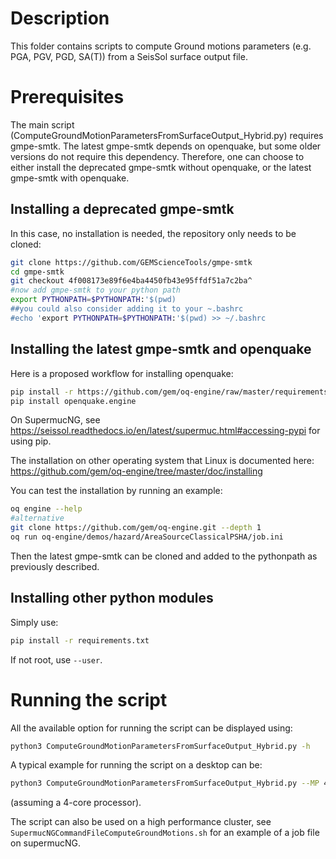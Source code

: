 
# Description

This folder contains scripts to compute Ground motions parameters
(e.g. PGA, PGV, PGD, SA(T)) from a SeisSol surface output file.

# Prerequisites

The main script (ComputeGroundMotionParametersFromSurfaceOutput_Hybrid.py)
requires gmpe-smtk. The latest gmpe-smtk depends on openquake, but some older
versions do not require this dependency. Therefore, one can choose to either
install the deprecated gmpe-smtk without openquake, or the latest gmpe-smtk with
openquake.

## Installing a deprecated gmpe-smtk

In this case, no installation is needed, the repository only needs to be cloned:

```bash
git clone https://github.com/GEMScienceTools/gmpe-smtk
cd gmpe-smtk
git checkout 4f008173e89f6e4ba4450fb43e95ffdf51a7c2ba^
#now add gmpe-smtk to your python path
export PYTHONPATH=$PYTHONPATH:'$(pwd)
##you could also consider adding it to your ~.bashrc
#echo 'export PYTHONPATH=$PYTHONPATH:'$(pwd) >> ~/.bashrc

```

## Installing the latest gmpe-smtk and openquake

Here is a proposed workflow for installing openquake:

<!-- markdownlint-disable MD013 -->
```bash
pip install -r https://github.com/gem/oq-engine/raw/master/requirements-py311-linux64.txt openquake.engine
pip install openquake.engine
```
<!-- markdownlint-enable MD013 -->

On SupermucNG, see <https://seissol.readthedocs.io/en/latest/supermuc.html#accessing-pypi>
for using pip.

The installation on other operating system that Linux is documented here:
<https://github.com/gem/oq-engine/tree/master/doc/installing>

You can test the installation by running an example:

```bash
oq engine --help
#alternative
git clone https://github.com/gem/oq-engine.git --depth 1
oq run oq-engine/demos/hazard/AreaSourceClassicalPSHA/job.ini
```

Then the latest gmpe-smtk can be cloned and added to the pythonpath as previously
described.

## Installing other python modules

Simply use:

```bash
pip install -r requirements.txt
```

If not root, use ``--user``.

# Running the script

All the available option for running the script can be displayed using:

```bash
python3 ComputeGroundMotionParametersFromSurfaceOutput_Hybrid.py -h
```

A typical example for running the script on a desktop can be:

<!-- markdownlint-disable MD013 -->
```bash
python3 ComputeGroundMotionParametersFromSurfaceOutput_Hybrid.py --MP 4 prefix-surface.xdmf --noMPI
```
<!-- markdownlint-enable MD013 -->

(assuming a 4-core processor).

The script can also be used on a high performance cluster, see
`SupermucNGCommandFileComputeGroundMotions.sh` for an example of a job file on supermucNG.
